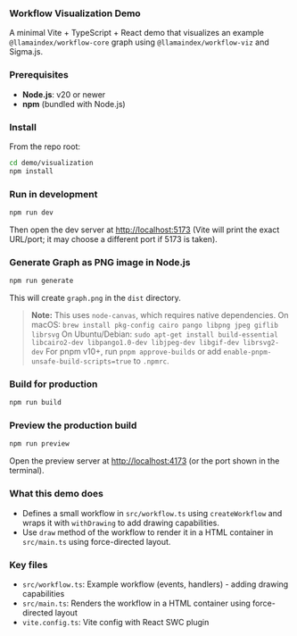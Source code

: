 ### Workflow Visualization Demo

A minimal Vite + TypeScript + React demo that visualizes an example `@llamaindex/workflow-core` graph using `@llamaindex/workflow-viz` and Sigma.js.

### Prerequisites

- **Node.js**: v20 or newer
- **npm** (bundled with Node.js)

### Install

From the repo root:

```bash
cd demo/visualization
npm install
```

### Run in development

```bash
npm run dev
```

Then open the dev server at [http://localhost:5173](http://localhost:5173) (Vite will print the exact URL/port; it may choose a different port if 5173 is taken).

### Generate Graph as PNG image in Node.js

```bash
npm run generate
```

This will create `graph.png` in the `dist` directory.

> **Note:** This uses `node-canvas`, which requires native dependencies.
> On macOS: `brew install pkg-config cairo pango libpng jpeg giflib librsvg`
> On Ubuntu/Debian: `sudo apt-get install build-essential libcairo2-dev libpango1.0-dev libjpeg-dev libgif-dev librsvg2-dev`
> For pnpm v10+, run `pnpm approve-builds` or add `enable-pnpm-unsafe-build-scripts=true` to `.npmrc`.

### Build for production

```bash
npm run build
```

### Preview the production build

```bash
npm run preview
```

Open the preview server at [http://localhost:4173](http://localhost:4173) (or the port shown in the terminal).

### What this demo does

- Defines a small workflow in `src/workflow.ts` using `createWorkflow` and wraps it with `withDrawing` to add drawing capabilities.
- Use `draw` method of the workflow to render it in a HTML container in `src/main.ts` using force-directed layout.

### Key files

- `src/workflow.ts`: Example workflow (events, handlers) - adding drawing capabilities
- `src/main.ts`: Renders the workflow in a HTML container using force-directed layout
- `vite.config.ts`: Vite config with React SWC plugin
